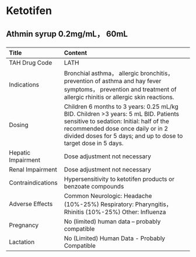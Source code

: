 # Ketotifen

## Athmin syrup 0.2mg/mL， 60mL

##### 

| Title              | Content                                                                                                                                                                                                                                |
|:-------------------|:---------------------------------------------------------------------------------------------------------------------------------------------------------------------------------------------------------------------------------------|
| TAH Drug Code      | LATH                                                                                                                                                                                                                                   |
| Indications        | Bronchial asthma， allergic bronchitis， prevention of asthma and hay fever symptoms， prevention and treatment of allergic rhinitis or allergic skin reactions.                                                                       |
| Dosing             | Children 6 months to 3 years: 0.25 mL/kg BID. Children >3 years: 5 mL BID. Patients sensitive to sedation: Initial: half of the recommended dose once daily or in 2 divided doses for 5 days; and up to dose to target dose in 5 days. |
| Hepatic Impairment | Dose adjustment not necessary                                                                                                                                                                                                          |
| Renal Impairment   | Dose adjustment not necessary                                                                                                                                                                                                          |
| Contraindications  | Hypersensitivity to ketotifen products or benzoate compounds                                                                                                                                                                           |
| Adverse Effects    | Common Neurologic: Headache (10%-25%) Respiratory: Pharyngitis， Rhinitis (10%-25%) Other: Influenza                                                                                                                                   |
| Pregnancy          | No (limited) human data – probably compatible                                                                                                                                                                                          |
| Lactation          | No (Limited) Human Data - Probably Compatible                                                                                                                                                                                          |

